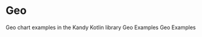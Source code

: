 # Geo

<web-summary>
Geo chart examples in the Kandy Kotlin library
</web-summary>

<card-summary>
Geo Examples
</card-summary>

<link-summary>
Geo Examples
</link-summary>



<include from="Examples.topic" element-id="list-of-geo-examples"></include>